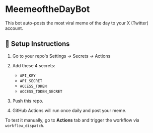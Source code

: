 # MeemeoftheDayBot

This bot auto-posts the most viral meme of the day to your X (Twitter) account.

## 🔧 Setup Instructions

1. Go to your repo's Settings → Secrets → Actions
2. Add these 4 secrets:
   - `API_KEY`
   - `API_SECRET`
   - `ACCESS_TOKEN`
   - `ACCESS_TOKEN_SECRET`

3. Push this repo.
4. GitHub Actions will run once daily and post your meme.

To test it manually, go to **Actions** tab and trigger the workflow via `workflow_dispatch`.
